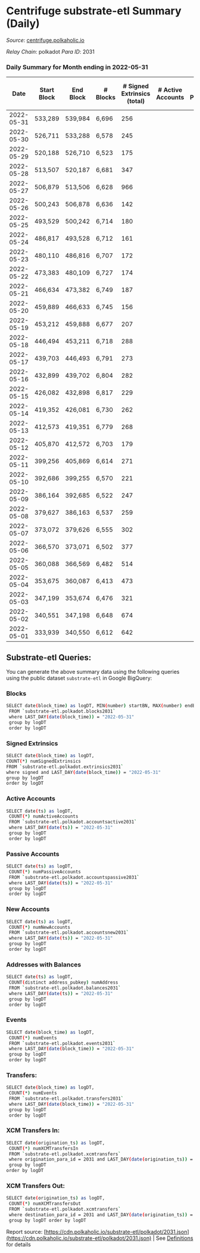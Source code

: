 # Centrifuge substrate-etl Summary (Daily)

_Source_: [centrifuge.polkaholic.io](https://centrifuge.polkaholic.io)

*Relay Chain*: polkadot
*Para ID*: 2031



### Daily Summary for Month ending in 2022-05-31


| Date | Start Block | End Block | # Blocks | # Signed Extrinsics (total) | # Active Accounts | # Passive | # New | # Addresses with Balances | # Events | # Transfers | # XCM Transfers In | # XCM Transfers Out | Issues | 
| ---- | ----------- | --------- | -------- | --------------------------- | ----------------- | --------- | ----- | ------------------------- | -------- | ----------- | ------------------ | ------------------- | ------ |
| 2022-05-31 | 533,289 | 539,984 | 6,696 | 256 |  |  |  | 41,486 | 14,715 | 171 ($24,892.18) |   |   |  |
| 2022-05-30 | 526,711 | 533,288 | 6,578 | 245 |  |  |  | 41,474 | 14,519 | 174 ($56,765.83) |   |   |  |
| 2022-05-29 | 520,188 | 526,710 | 6,523 | 175 |  |  |  | 41,455 | 14,046 | 142 ($4,522.52) |   |   |  |
| 2022-05-28 | 513,507 | 520,187 | 6,681 | 347 |  |  |  | 41,446 | 15,133 | 272 ($373,270.63) |   |   |  |
| 2022-05-27 | 506,879 | 513,506 | 6,628 | 966 |  |  |  | 41,417 | 17,558 | 612 ($817,773.62) |   |   |  |
| 2022-05-26 | 500,243 | 506,878 | 6,636 | 142 |  |  |  | 41,354 | 14,097 | 101 ($28.50) |   |   |  |
| 2022-05-25 | 493,529 | 500,242 | 6,714 | 180 |  |  |  | 41,347 | 14,534 | 132 ($13,301.43) |   |   |  |
| 2022-05-24 | 486,817 | 493,528 | 6,712 | 161 |  |  |  | 41,338 | 14,348 | 117 ($133,840.67) |   |   |  |
| 2022-05-23 | 480,110 | 486,816 | 6,707 | 172 |  |  |  | 41,329 | 14,357 | 121 ($210,262.94) |   |   |  |
| 2022-05-22 | 473,383 | 480,109 | 6,727 | 174 |  |  |  | 41,321 | 14,463 | 135 ($70.49) |   |   |  |
| 2022-05-21 | 466,634 | 473,382 | 6,749 | 187 |  |  |  | 41,308 | 14,539 | 134 ($8,721.80) |   |   |  |
| 2022-05-20 | 459,889 | 466,633 | 6,745 | 156 |  |  |  | 41,296 | 14,416 | 122 ($797.78) |   |   |  |
| 2022-05-19 | 453,212 | 459,888 | 6,677 | 207 |  |  |  | 41,289 | 14,543 | 164 ($178,480.95) |   |   |  |
| 2022-05-18 | 446,494 | 453,211 | 6,718 | 288 |  |  |  | 41,277 | 15,085 | 221 ($433,318.17) |   |   |  |
| 2022-05-17 | 439,703 | 446,493 | 6,791 | 273 |  |  |  | 41,255 | 15,359 | 237 ($162,759.16) |   |   |  |
| 2022-05-16 | 432,899 | 439,702 | 6,804 | 282 |  |  |  | 41,232 | 15,300 | 211 ($60,321.55) |   |   |  |
| 2022-05-15 | 426,082 | 432,898 | 6,817 | 229 |  |  |  | 41,205 | 14,999 | 186 ($59,328.05) |   |   |  |
| 2022-05-14 | 419,352 | 426,081 | 6,730 | 262 |  |  |  | 41,188 | 15,026 | 220 ($19,408.39) |   |   |  |
| 2022-05-13 | 412,573 | 419,351 | 6,779 | 268 |  |  |  | 41,173 | 15,057 | 223 ($19.25) |   |   |  |
| 2022-05-12 | 405,870 | 412,572 | 6,703 | 179 |  |  |  | 41,156 | 14,551 | 148 ($633,653.83) |   |   |  |
| 2022-05-11 | 399,256 | 405,869 | 6,614 | 271 |  |  |  | 41,143 | 14,852 | 180 ($747,333.53) |   |   |  |
| 2022-05-10 | 392,686 | 399,255 | 6,570 | 221 |  |  |  | 41,130 | 14,662 | 180 ($1,240.86) |   |   |  |
| 2022-05-09 | 386,164 | 392,685 | 6,522 | 247 |  |  |  | 41,119 | 14,842 | 205 ($234.75) |   |   |  |
| 2022-05-08 | 379,627 | 386,163 | 6,537 | 259 |  |  |  | 41,108 | 14,997 | 210 ($853,549.96) |   |   |  |
| 2022-05-07 | 373,072 | 379,626 | 6,555 | 302 |  |  |  | 41,084 | 15,487 | 262 ($93,956.62) |   |   |  |
| 2022-05-06 | 366,570 | 373,071 | 6,502 | 377 |  |  |  | 41,060 | 15,927 | 317 ($77,387.88) |   |   |  |
| 2022-05-05 | 360,088 | 366,569 | 6,482 | 514 |  |  |  | 41,040 | 19,279 | 1,029 ($1,519.07) |   |   |  |
| 2022-05-04 | 353,675 | 360,087 | 6,413 | 473 |  |  |  | 40,815 | 17,039 | 424 ($14,377.18) |   |   |  |
| 2022-05-03 | 347,199 | 353,674 | 6,476 | 321 |  |  |  | 40,790 | 15,204 | 247 ($488,467.60) |   |   |  |
| 2022-05-02 | 340,551 | 347,198 | 6,648 | 674 |  |  |  | 40,785 | 17,914 | 632 ($543,681.21) |   |   |  |
| 2022-05-01 | 333,939 | 340,550 | 6,612 | 642 |  |  |  | 41,096 | 16,592 | 293 ($146,178.96) |   |   |  |

## Substrate-etl Queries:
You can generate the above summary data using the following queries using the public dataset `substrate-etl` in Google BigQuery:

### Blocks
```bash
SELECT date(block_time) as logDT, MIN(number) startBN, MAX(number) endBN, COUNT(*) numBlocks 
 FROM `substrate-etl.polkadot.blocks2031`  
 where LAST_DAY(date(block_time)) = "2022-05-31" 
 group by logDT 
 order by logDT
```

### Signed Extrinsics
```bash
SELECT date(block_time) as logDT, 
COUNT(*) numSignedExtrinsics 
FROM `substrate-etl.polkadot.extrinsics2031`  
where signed and LAST_DAY(date(block_time)) = "2022-05-31" 
group by logDT 
order by logDT
```

### Active Accounts
```bash
SELECT date(ts) as logDT, 
 COUNT(*) numActiveAccounts 
 FROM `substrate-etl.polkadot.accountsactive2031` 
 where LAST_DAY(date(ts)) = "2022-05-31" 
 group by logDT 
 order by logDT
```

### Passive Accounts
```bash
SELECT date(ts) as logDT, 
 COUNT(*) numPassiveAccounts 
 FROM `substrate-etl.polkadot.accountspassive2031` 
 where LAST_DAY(date(ts)) = "2022-05-31" 
 group by logDT 
 order by logDT
```

### New Accounts
```bash
SELECT date(ts) as logDT, 
 COUNT(*) numNewAccounts 
 FROM `substrate-etl.polkadot.accountsnew2031` 
 where LAST_DAY(date(ts)) = "2022-05-31" 
 group by logDT
 order by logDT
```

### Addresses with Balances
```bash
SELECT date(ts) as logDT,
 COUNT(distinct address_pubkey) numAddress 
 FROM `substrate-etl.polkadot.balances2031` 
 where LAST_DAY(date(ts)) = "2022-05-31" 
 group by logDT 
 order by logDT
```

### Events
```bash
SELECT date(block_time) as logDT, 
 COUNT(*) numEvents 
 FROM `substrate-etl.polkadot.events2031` 
 where LAST_DAY(date(block_time)) = "2022-05-31" 
 group by logDT 
 order by logDT
```

### Transfers:
```bash
SELECT date(block_time) as logDT, 
 COUNT(*) numEvents 
 FROM `substrate-etl.polkadot.transfers2031` 
 where LAST_DAY(date(block_time)) = "2022-05-31" 
 group by logDT 
 order by logDT
```

### XCM Transfers In:
```bash
SELECT date(origination_ts) as logDT, 
 COUNT(*) numXCMTransfersIn 
 FROM `substrate-etl.polkadot.xcmtransfers` 
 where origination_para_id = 2031 and LAST_DAY(date(origination_ts)) = "2022-05-31" 
 group by logDT 
order by logDT
```

### XCM Transfers Out:
```bash
SELECT date(origination_ts) as logDT, 
 COUNT(*) numXCMTransfersOut 
 FROM `substrate-etl.polkadot.xcmtransfers` 
 where destination_para_id = 2031 and LAST_DAY(date(origination_ts)) = "2022-05-31" 
 group by logDT order by logDT
```


Report source: [https://cdn.polkaholic.io/substrate-etl/polkadot/2031.json](https://cdn.polkaholic.io/substrate-etl/polkadot/2031.json) | See [Definitions](/DEFINITIONS.md) for details
